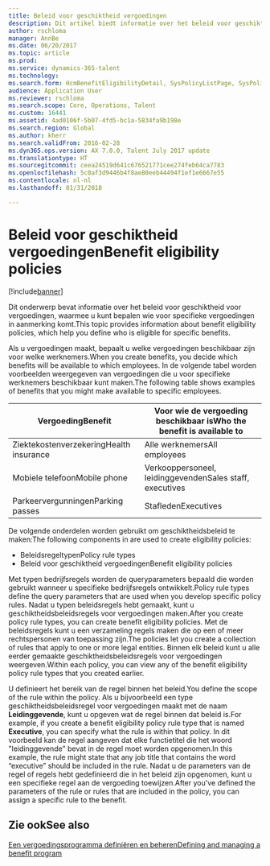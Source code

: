 ```yaml
---
title: Beleid voor geschiktheid vergoedingen
description: Dit artikel biedt informatie over het beleid voor geschiktheid voor vergoedingen, waarmee u kunt bepalen wie voor specifieke vergoedingen in aanmerking komt.
author: rschloma
manager: AnnBe
ms.date: 06/20/2017
ms.topic: article
ms.prod: 
ms.service: dynamics-365-talent
ms.technology: 
ms.search.form: HcmBenefitEligibilityDetail, SysPolicyListPage, SysPolicySourceDocumentRuleType
audience: Application User
ms.reviewer: rschloma
ms.search.scope: Core, Operations, Talent
ms.custom: 16441
ms.assetid: 4ad0106f-5b07-4fd5-bc1a-5834fa9b198e
ms.search.region: Global
ms.author: kherr
ms.search.validFrom: 2016-02-28
ms.dyn365.ops.version: AX 7.0.0, Talent July 2017 update
ms.translationtype: HT
ms.sourcegitcommit: ceea24519d641c676521771cee274feb64ca7783
ms.openlocfilehash: 5c0af3d9446b4f8ae80eeb44494f1ef1e6667e55
ms.contentlocale: nl-nl
ms.lasthandoff: 01/31/2018

---
```


# <a name="benefit-eligibility-policies"></a><span data-ttu-id="60c55-103">Beleid voor geschiktheid vergoedingen</span><span class="sxs-lookup"><span data-stu-id="60c55-103">Benefit eligibility policies</span></span>

[!include[banner](includes/banner.md)]


<span data-ttu-id="60c55-104">Dit onderwerp bevat informatie over het beleid voor geschiktheid voor vergoedingen, waarmee u kunt bepalen wie voor specifieke vergoedingen in aanmerking komt.</span><span class="sxs-lookup"><span data-stu-id="60c55-104">This topic provides information about benefit eligibility policies, which help you define who is eligible for specific benefits.</span></span>

<span data-ttu-id="60c55-105">Als u vergoedingen maakt, bepaalt u welke vergoedingen beschikbaar zijn voor welke werknemers.</span><span class="sxs-lookup"><span data-stu-id="60c55-105">When you create benefits, you decide which benefits will be available to which employees.</span></span> <span data-ttu-id="60c55-106">In de volgende tabel worden voorbeelden weergegeven van vergoedingen die u voor specifieke werknemers beschikbaar kunt maken.</span><span class="sxs-lookup"><span data-stu-id="60c55-106">The following table shows examples of benefits that you might make available to specific employees.</span></span>

| <span data-ttu-id="60c55-107">Vergoeding</span><span class="sxs-lookup"><span data-stu-id="60c55-107">Benefit</span></span>          | <span data-ttu-id="60c55-108">Voor wie de vergoeding beschikbaar is</span><span class="sxs-lookup"><span data-stu-id="60c55-108">Who the benefit is available to</span></span> |
|------------------|---------------------------------|
| <span data-ttu-id="60c55-109">Ziektekostenverzekering</span><span class="sxs-lookup"><span data-stu-id="60c55-109">Health insurance</span></span> | <span data-ttu-id="60c55-110">Alle werknemers</span><span class="sxs-lookup"><span data-stu-id="60c55-110">All employees</span></span>                   |
| <span data-ttu-id="60c55-111">Mobiele telefoon</span><span class="sxs-lookup"><span data-stu-id="60c55-111">Mobile phone</span></span>     | <span data-ttu-id="60c55-112">Verkooppersoneel, leidinggevenden</span><span class="sxs-lookup"><span data-stu-id="60c55-112">Sales staff, executives</span></span>         |
| <span data-ttu-id="60c55-113">Parkeervergunningen</span><span class="sxs-lookup"><span data-stu-id="60c55-113">Parking passes</span></span>   | <span data-ttu-id="60c55-114">Stafleden</span><span class="sxs-lookup"><span data-stu-id="60c55-114">Executives</span></span>                      |

<span data-ttu-id="60c55-115">De volgende onderdelen worden gebruikt om geschiktheidsbeleid te maken:</span><span class="sxs-lookup"><span data-stu-id="60c55-115">The following components in are used to create eligibility policies:</span></span>

-   <span data-ttu-id="60c55-116">Beleidsregeltypen</span><span class="sxs-lookup"><span data-stu-id="60c55-116">Policy rule types</span></span>
-   <span data-ttu-id="60c55-117">Beleid voor geschiktheid vergoedingen</span><span class="sxs-lookup"><span data-stu-id="60c55-117">Benefit eligibility policies</span></span>

<span data-ttu-id="60c55-118">Met typen bedrijfsregels worden de queryparameters bepaald die worden gebruikt wanneer u specifieke bedrijfsregels ontwikkelt.</span><span class="sxs-lookup"><span data-stu-id="60c55-118">Policy rule types define the query parameters that are used when you develop specific policy rules.</span></span> <span data-ttu-id="60c55-119">Nadat u typen beleidsregels hebt gemaakt, kunt u geschiktheidsbeleidsregels voor vergoedingen maken.</span><span class="sxs-lookup"><span data-stu-id="60c55-119">After you create policy rule types, you can create benefit eligibility policies.</span></span> <span data-ttu-id="60c55-120">Met de beleidsregels kunt u een verzameling regels maken die op een of meer rechtspersonen van toepassing zijn.</span><span class="sxs-lookup"><span data-stu-id="60c55-120">The policies let you create a collection of rules that apply to one or more legal entities.</span></span> <span data-ttu-id="60c55-121">Binnen elk beleid kunt u alle eerder gemaakte geschiktheidsbeleidsregels voor vergoedingen weergeven.</span><span class="sxs-lookup"><span data-stu-id="60c55-121">Within each policy, you can view any of the benefit eligibility policy rule types that you created earlier.</span></span> 

<span data-ttu-id="60c55-122">U definieert het bereik van de regel binnen het beleid.</span><span class="sxs-lookup"><span data-stu-id="60c55-122">You define the scope of the rule within the policy.</span></span> <span data-ttu-id="60c55-123">Als u bijvoorbeeld een type geschiktheidsbeleidsregel voor vergoedingen maakt met de naam **Leidinggevende**, kunt u opgeven wat de regel binnen dat beleid is.</span><span class="sxs-lookup"><span data-stu-id="60c55-123">For example, if you create a benefit eligibility policy rule type that is named **Executive**, you can specify what the rule is within that policy.</span></span> <span data-ttu-id="60c55-124">In dit voorbeeld kan de regel aangeven dat elke functietitel die het woord "leidinggevende" bevat in de regel moet worden opgenomen.</span><span class="sxs-lookup"><span data-stu-id="60c55-124">In this example, the rule might state that any job title that contains the word “executive” should be included in the rule.</span></span> <span data-ttu-id="60c55-125">Nadat u de parameters van de regel of regels hebt gedefinieerd die in het beleid zijn opgenomen, kunt u een specifieke regel aan de vergoeding toewijzen.</span><span class="sxs-lookup"><span data-stu-id="60c55-125">After you've defined the parameters of the rule or rules that are included in the policy, you can assign a specific rule to the benefit.</span></span>

<a name="see-also"></a><span data-ttu-id="60c55-126">Zie ook</span><span class="sxs-lookup"><span data-stu-id="60c55-126">See also</span></span>
--------

[<span data-ttu-id="60c55-127">Een vergoedingsprogramma definiëren en beheren</span><span class="sxs-lookup"><span data-stu-id="60c55-127">Defining and managing a benefit program</span></span>](manage-benefit-program.md)





